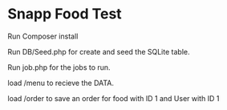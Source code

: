 # Snapp Food Test

Run Composer install 

Run DB/Seed.php for create and seed the SQLite table.

Run job.php for the jobs to run.

load /menu to recieve the DATA.

load /order to save an order for food with ID 1 and User with ID 1
